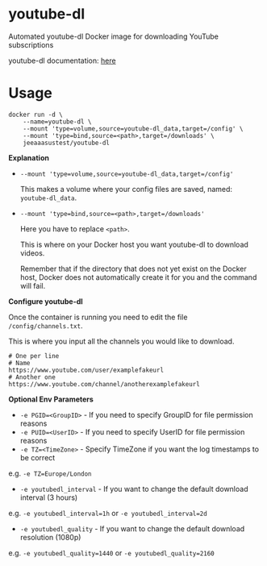 # youtube-dl
Automated youtube-dl Docker image for downloading YouTube subscriptions

youtube-dl documentation: [here](http://ytdl-org.github.io/youtube-dl/documentation.html)

# Usage

```
docker run -d \
    --name=youtube-dl \
    --mount 'type=volume,source=youtube-dl_data,target=/config' \
    --mount 'type=bind,source=<path>,target=/downloads' \
    jeeaaasustest/youtube-dl
```
**Explanation**
* `--mount 'type=volume,source=youtube-dl_data,target=/config'`
  
  This makes a volume where your config files are saved, named: `youtube-dl_data`.
 
* `--mount 'type=bind,source=<path>,target=/downloads'`
  
  Here you have to replace `<path>`.
  
  This is where on your Docker host you want youtube-dl to download videos.

  Remember that if the directory that does not yet exist on the Docker host, Docker does not automatically create it for you and the command will fail.

**Configure youtube-dl**

Once the container is running you need to edit the file `/config/channels.txt`.

This is where you input all the channels you would like to download.

```
# One per line
# Name
https://www.youtube.com/user/examplefakeurl
# Another one
https://www.youtube.com/channel/anotherexamplefakeurl
```

**Optional Env Parameters**

* `-e PGID=<GroupID>` - If you need to specify GroupID for file permission reasons
* `-e PUID=<UserID>` - If you need to specify UserID for file permission reasons
* `-e TZ=<TimeZone>` - Specify TimeZone if you want the log timestamps to be correct

e.g. `-e TZ=Europe/London`
* `-e youtubedl_interval` - If you want to change the default download interval (3 hours)

e.g. `-e youtubedl_interval=1h` or `-e youtubedl_interval=2d`
* `-e youtubedl_quality` - If you want to change the default download resolution (1080p)

e.g. `-e youtubedl_quality=1440` or `-e youtubedl_quality=2160`
